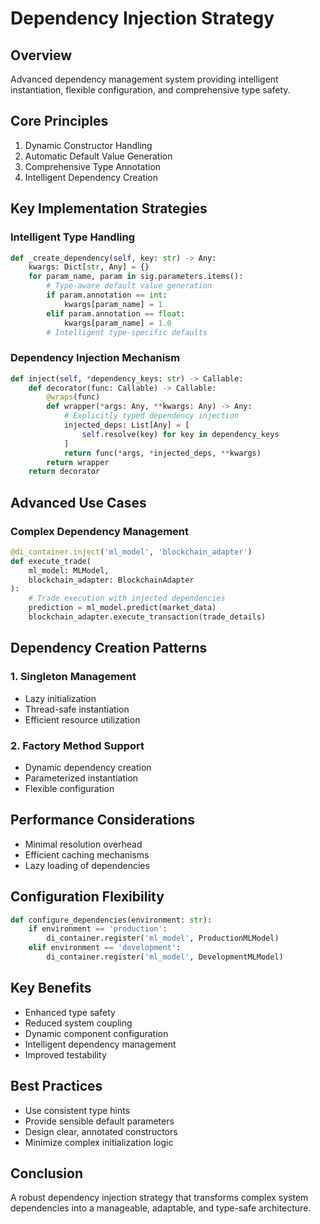 # Dependency Injection Strategy

## Overview
Advanced dependency management system providing intelligent instantiation, flexible configuration, and comprehensive type safety.

## Core Principles
1. Dynamic Constructor Handling
2. Automatic Default Value Generation
3. Comprehensive Type Annotation
4. Intelligent Dependency Creation

## Key Implementation Strategies

### Intelligent Type Handling
```python
def _create_dependency(self, key: str) -> Any:
    kwargs: Dict[str, Any] = {}
    for param_name, param in sig.parameters.items():
        # Type-aware default value generation
        if param.annotation == int:
            kwargs[param_name] = 1
        elif param.annotation == float:
            kwargs[param_name] = 1.0
        # Intelligent type-specific defaults
```

### Dependency Injection Mechanism
```python
def inject(self, *dependency_keys: str) -> Callable:
    def decorator(func: Callable) -> Callable:
        @wraps(func)
        def wrapper(*args: Any, **kwargs: Any) -> Any:
            # Explicitly typed dependency injection
            injected_deps: List[Any] = [
                self.resolve(key) for key in dependency_keys
            ]
            return func(*args, *injected_deps, **kwargs)
        return wrapper
    return decorator
```

## Advanced Use Cases

### Complex Dependency Management
```python
@di_container.inject('ml_model', 'blockchain_adapter')
def execute_trade(
    ml_model: MLModel, 
    blockchain_adapter: BlockchainAdapter
):
    # Trade execution with injected dependencies
    prediction = ml_model.predict(market_data)
    blockchain_adapter.execute_transaction(trade_details)
```

## Dependency Creation Patterns

### 1. Singleton Management
- Lazy initialization
- Thread-safe instantiation
- Efficient resource utilization

### 2. Factory Method Support
- Dynamic dependency creation
- Parameterized instantiation
- Flexible configuration

## Performance Considerations
- Minimal resolution overhead
- Efficient caching mechanisms
- Lazy loading of dependencies

## Configuration Flexibility
```python
def configure_dependencies(environment: str):
    if environment == 'production':
        di_container.register('ml_model', ProductionMLModel)
    elif environment == 'development':
        di_container.register('ml_model', DevelopmentMLModel)
```

## Key Benefits
- Enhanced type safety
- Reduced system coupling
- Dynamic component configuration
- Intelligent dependency management
- Improved testability

## Best Practices
- Use consistent type hints
- Provide sensible default parameters
- Design clear, annotated constructors
- Minimize complex initialization logic

## Conclusion
A robust dependency injection strategy that transforms complex system dependencies into a manageable, adaptable, and type-safe architecture.
